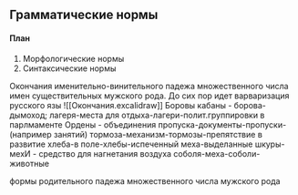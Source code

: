 ## Грамматические нормы
#### План
1. Морфологические нормы
2. Синтаксические нормы

Окончания именительно-винительного падежа множественного числа имен существительных мужского рода.
До сих пор идет варваризация русского язы
![[Окончания.excalidraw]]
Боровы кабаны - борова-дымоход;
лагеря-места для отдыха-лагери-полит.группировки в парлмаменте
Ордены - объединения 
пропуска-документы-пропуски-(например занятий)
тормоза-механизм-тормозы-препятствие в развитие
хлеба-в поле-хлебы-испеченный
меха-выделанные шкуры- мехИ - средство для нагнетания воздуха
соболя-меха-соболи-животные

формы родительного падежа множественного числа мужского рода